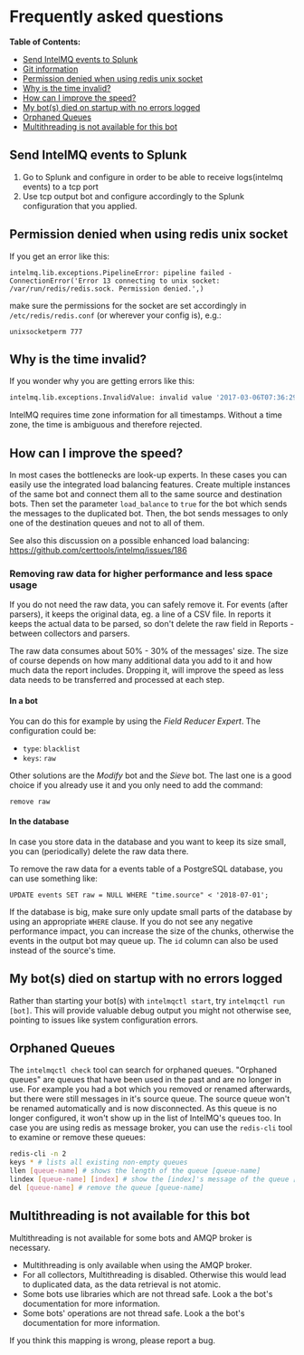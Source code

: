 # Frequently asked questions

**Table of Contents:**

- [Send IntelMQ events to Splunk](#send-intelmq-events-to-splunk)
- [Git information](#git-information)
- [Permission denied when using redis unix socket](#permission-denied-when-using-redis-unix-socket)
- [Why is the time invalid?](#why-is-the-time-invalid)
- [How can I improve the speed?](#how-can-i-improve-the-speed)
- [My bot(s) died on startup with no errors logged](#my-bots-died-on-startup-with-no-errors-logged)
- [Orphaned Queues](#orphaned-queues)
- [Multithreading is not available for this bot](#multithreading-is-not-available-for-this-bot)

## Send IntelMQ events to Splunk

1. Go to Splunk and configure in order to be able to receive logs(intelmq events) to a tcp port
2. Use tcp output bot and configure accordingly to the Splunk configuration that you applied.

## Permission denied when using redis unix socket

If you get an error like this:

```
intelmq.lib.exceptions.PipelineError: pipeline failed - ConnectionError('Error 13 connecting to unix socket: /var/run/redis/redis.sock. Permission denied.',)
```

make sure the permissions for the socket are set accordingly in `/etc/redis/redis.conf` (or wherever your config is), e.g.:

    unixsocketperm 777

## Why is the time invalid?

If you wonder why you are getting errors like this:
```python
intelmq.lib.exceptions.InvalidValue: invalid value '2017-03-06T07:36:29' () for key 'time.source'
```
IntelMQ requires time zone information for all timestamps. Without a time zone, the time is ambiguous and therefore rejected.

## How can I improve the speed?

In most cases the bottlenecks are look-up experts. In these cases you can easily use the integrated load balancing features. Create multiple instances of the same bot and connect them all to the same source and destination bots. Then set the parameter `load_balance` to `true` for the bot which sends the messages to the duplicated bot. Then, the bot sends messages to only one of the destination queues and not to all of them.

See also this discussion on a possible enhanced load balancing: https://github.com/certtools/intelmq/issues/186

### Removing raw data for higher performance and less space usage

If you do not need the raw data, you can safely remove it. For events (after parsers), it keeps the original data, eg. a line of a CSV file. In reports it keeps the actual data to be parsed, so don't delete the raw field in Reports - between collectors and parsers.

The raw data consumes about 50% - 30% of the messages' size. The size of course depends on how many additional data you add to it and how much data the report includes. Dropping it, will improve the speed as less data needs to be transferred and processed at each step.


#### In a bot

You can do this for example by using the *Field Reducer Expert*. The configuration could be:

 * `type`: `blacklist`
 * `keys`: `raw`

Other solutions are the *Modify* bot and the *Sieve* bot. The last one is a good choice if you already use it and you only need to add the command:

```
remove raw
```

#### In the database

In case you store data in the database and you want to keep its size small, you can (periodically) delete the raw data there.

To remove the raw data for a events table of a PostgreSQL database, you can use something like:

```
UPDATE events SET raw = NULL WHERE "time.source" < '2018-07-01';
```

If the database is big, make sure only update small parts of the database by using an appropriate `WHERE` clause. If you do not see any negative performance impact, you can increase the size of the chunks, otherwise the events in the output bot may queue up. The `id` column can also be used instead of the source's time.

## My bot(s) died on startup with no errors logged

Rather than starting your bot(s) with `intelmqctl start`, try `intelmqctl run [bot]`. This will provide valuable debug output you might not otherwise see, pointing to issues like system configuration errors.

## Orphaned Queues

The `intelmqctl check` tool can search for orphaned queues. "Orphaned queues" are queues that have been used in the past and are no longer in use. For example you had a bot which you removed or renamed afterwards, but there were still messages in it's source queue. The source queue won't be renamed automatically and is now disconnected. As this queue is no longer configured, it won't show up in the list of IntelMQ's queues too. In case you are using redis as message broker, you can use the `redis-cli` tool to examine or remove these queues:

```bash
redis-cli -n 2
keys * # lists all existing non-empty queues
llen [queue-name] # shows the length of the queue [queue-name]
lindex [queue-name] [index] # show the [index]'s message of the queue [queue-name]
del [queue-name] # remove the queue [queue-name]
```
## Multithreading is not available for this bot

Multithreading is not available for some bots and AMQP broker is necessary.

 * Multithreading is only available when using the AMQP broker.
 * For all collectors, Multithreading is disabled. Otherwise this would lead to duplicated data, as the data retrieval is not atomic.
 * Some bots use libraries which are not thread safe. Look a the bot's documentation for more information.
 * Some bots' operations are not thread safe. Look a the bot's documentation for more information.

If you think this mapping is wrong, please report a bug.
